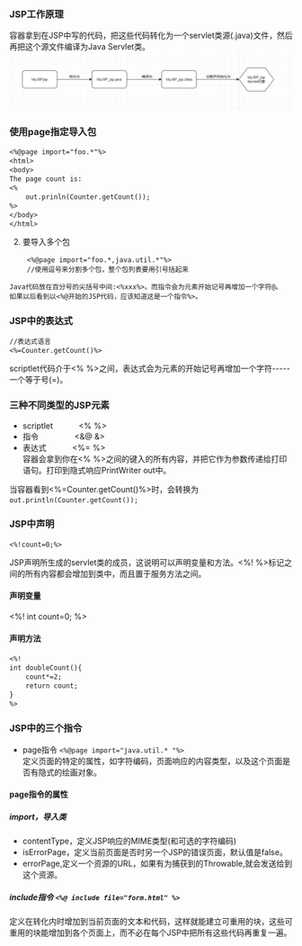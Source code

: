 ### JSP工作原理
容器拿到在JSP中写的代码，把这些代码转化为一个servlet类源(.java)文件，然后再把这个源文件编译为Java Servlet类。  
![](../image/2.png)   

### 使用page指定导入包
    <%@page import="foo.*"%>
    <html>
    <body>
    The page count is:
    <%
        out.prinln(Counter.getCount());
    %>
    </body>
    </html>
2. 要导入多个包    

        <%@page import="foo.*,java.util.*"%>
        //使用逗号来分割多个包，整个包列表要用引号括起来  
`Java代码放在百分号的尖括号中间:<%xxx%>。而指令会为元素开始记号再增加一个字符@。`  
`如果以后看到以<%@开始的JSP代码，应该知道这是一个指令%>。`   
### JSP中的表达式
    //表达式语言
    <%=Counter.getCount()%>
scriptlet代码介于<% %>之间，表达式会为元素的开始记号再增加一个字符-----一个等于号(=)。  
### 三种不同类型的JSP元素
* scriptlet  &emsp;&emsp;&emsp;<% %>  
* 指令 &emsp;&emsp;&emsp;&emsp; <&@ &>
* 表达式 &emsp;&emsp;&emsp;<%= %>  
容器会拿到你在<% %>之间的键入的所有内容，并把它作为参数传递给打印语句。打印到隐式响应PrintWriter out中。  

当容器看到<%=Counter.getCount()%>时，会转换为`out.println(Counter.getCount());`   
### JSP中声明
    <%!count=0;%>
JSP声明所生成的servlet类的成员，这说明可以声明变量和方法。<%! %>标记之间的所有内容都会增加到类中，而且置于服务方法之间。  
#### 声明变量
<%! int count=0; %>  
#### 声明方法
    <%!
    int doubleCount(){
        count*=2;
        return count;
    }
    %>
### JSP中的三个指令
* page指令
`<%@page import="java.util.* "%>`    
定义页面的特定的属性，如字符编码，页面响应的内容类型，以及这个页面是否有隐式的绘画对象。   
#### page指令的属性  

##### import，导入类  
* contentType，定义JSP响应的MIME类型(和可选的字符编码)   
* isErrorPage，定义当前页面是否时另一个JSP的错误页面，默认值是false。  
* errorPage,定义一个资源的URL，如果有为捕获到的Throwable,就会发送给到这个资源。   

##### include指令 `<%@ include file="form.html" %>`    
定义在转化内时增加到当前页面的文本和代码，这样就能建立可重用的块，这些可重用的块能增加到各个页面上，而不必在每个JSP中把所有这些代码再重复一遍。  
